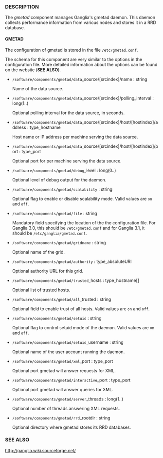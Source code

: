 ### DESCRIPTION

The _gmetad_ component manages Ganglia's gmetad daemon.
This daemon collects performance information from various nodes and stores it in a RRD database.

#### GMETAD

The configuration of gmetad is stored in the file `/etc/gmetad.conf`.

The schema for this component are very similar to the options in the configuration file.
More detailed information about the options can be found on the website (**SEE ALSO**).

- `/software/components/gmetad/data`\_source/\[srcindex\]/name : string

    Name of the data source.

- `/software/components/gmetad/data`\_source/\[srcindex\]/polling\_interval : long(1..)

    Optional polling interval for the data source, in seconds.

- `/software/components/gmetad/data`\_source/\[srcindex\]/host/\[hostindex\]/address : type\_hostname

    Host name or IP address per machine serving the data source.

- `/software/components/gmetad/data`\_source/\[srcindex\]/host/\[hostindex\]/port : type\_port

    Optional port for per machine serving the data source.

- `/software/components/gmetad/debug`\_level : long(0..)

    Optional level of debug output for the daemon.

- `/software/components/gmetad/scalability` : string

    Optional flag to enable or disable scalability mode.
    Valid values are `on` and `off`.

- `/software/components/gmetad/file` : string

    Mandatory field specifying the location of the the configuration file.
    For Ganglia 3.0, this should be `/etc/gmetad.conf`
    and for Ganglia 3.1, it should be `/etc/ganglia/gmetad.conf`.

- `/software/components/gmetad/gridname` : string

    Optional name of the grid.

- `/software/components/gmetad/authority` : type\_absoluteURI

    Optional authority URL for this grid.

- `/software/components/gmetad/trusted`\_hosts : type\_hostname\[\]

    Optional list of trusted hosts.

- `/software/components/gmetad/all`\_trusted : string

    Optional field to enable trust of all hosts.
    Valid values are `on` and `off`.

- `/software/components/gmetad/setuid` : string

    Optional flag to control setuid mode of the daemon.
    Valid values are `on` and `off`.

- `/software/components/gmetad/setuid`\_username : string

    Optional name of the user account running the daemon.

- `/software/components/gmetad/xml`\_port : type\_port

    Optional port gmetad will answer requests for XML.

- `/software/components/gmetad/interactive`\_port : type\_port

    Optional port gmetad will answer queries for XML.

- `/software/components/gmetad/server`\_threads : long(1..)

    Optional number of threads answering XML requests.

- `/software/components/gmetad/rrd`\_rootdir : string

    Optional directory where gmetad stores its RRD databases.

### SEE ALSO

http://ganglia.wiki.sourceforge.net/
